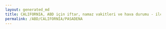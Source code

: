 ```yaml
---
layout: generated_md
title: CALIFORNIA, ABD için iftar, namaz vakitleri ve hava durumu - ilçe/eyalet seç
permalink: /ABD/CALIFORNIA/PASADENA
---
```


<script type="text/javascript">
  var country = ABD;
  var city = CALIFORNIA;
  var state = PASADENA;
  var lat = 72;
  var lon = 21;
</script>
